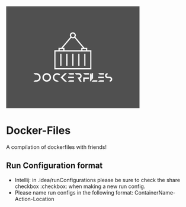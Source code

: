 ![Image](art/white_logo_color_background_small.png)
# Docker-Files
A compilation of dockerfiles with friends!

## Run Configuration format
- Intellij: in .idea/runConfigurations please be sure to check the share checkbox :checkbox: when making a new run config.
- Please name run configs in the following format: ContainerName-Action-Location
